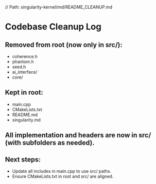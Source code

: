 // Path: singularity-kernel/md/README_CLEANUP.md
# Codebase Cleanup Log

## Removed from root (now only in src/):
- coherence.h
- phantom.h
- seed.h
- ai_interface/
- core/

## Kept in root:
- main.cpp
- CMakeLists.txt
- README.md
- singularity.md

## All implementation and headers are now in src/ (with subfolders as needed).

## Next steps:
- Update all includes in main.cpp to use src/ paths.
- Ensure CMakeLists.txt in root and src/ are aligned.
